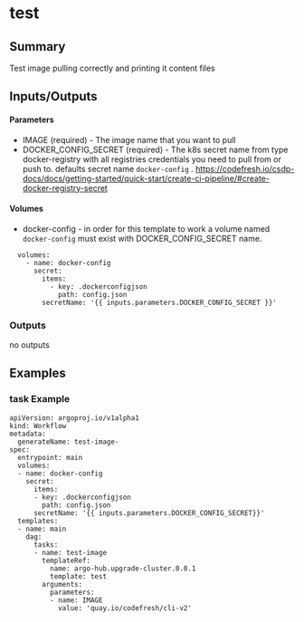 # test

## Summary
                 
Test image pulling correctly and printing it content files 


## Inputs/Outputs

#### Parameters
* IMAGE (required) - The image name that you want to pull
* DOCKER_CONFIG_SECRET (required) - The k8s secret name from type docker-registry with all registries credentials you need to pull from or push to. defaults secret name `docker-config` . https://codefresh.io/csdp-docs/docs/getting-started/quick-start/create-ci-pipeline/#create-docker-registry-secret

#### Volumes 
* docker-config - in order for this template to work a volume named `docker-config` must exist with DOCKER_CONFIG_SECRET name.
```
  volumes:
    - name: docker-config
      secret:
        items:
          - key: .dockerconfigjson
            path: config.json
        secretName: '{{ inputs.parameters.DOCKER_CONFIG_SECRET }}'
```

### Outputs
no outputs

## Examples

### task Example
```
apiVersion: argoproj.io/v1alpha1
kind: Workflow
metadata:
  generateName: test-image-
spec:
  entrypoint: main
  volumes:
  - name: docker-config
    secret:
      items:
      - key: .dockerconfigjson
        path: config.json
      secretName: '{{ inputs.parameters.DOCKER_CONFIG_SECRET}}'
  templates:
  - name: main
    dag:
      tasks:
      - name: test-image
        templateRef:
          name: argo-hub.upgrade-cluster.0.0.1
          template: test
        arguments:
          parameters:
          - name: IMAGE
            value: 'quay.io/codefresh/cli-v2'
```
